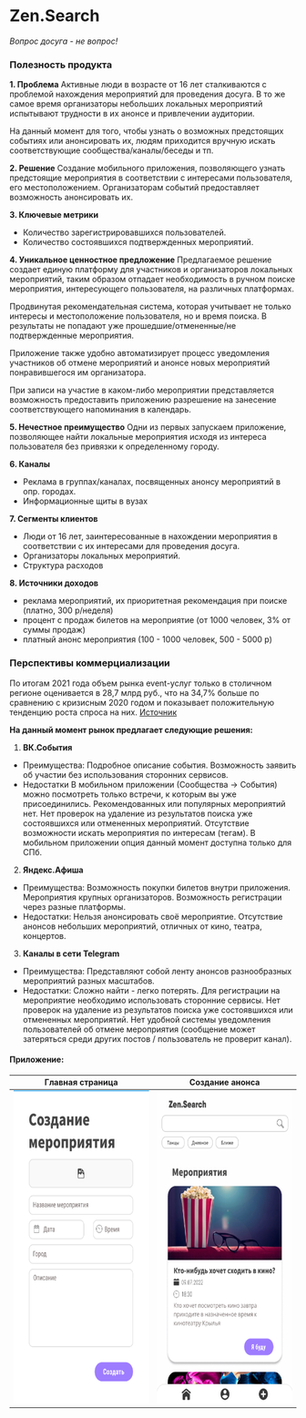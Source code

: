# Zen.Search
 _Вопрос досуга - не вопрос!_

### Полезность продукта

**1. Проблема**
Активные люди в возрасте от 16 лет сталкиваются с проблемой нахождения мероприятий для проведения досуга.
В то же самое время организаторы небольших локальных мероприятий испытывают трудности в их анонсе и привлечении аудитории.

На данный момент для того, чтобы узнать о возможных предстоящих событиях или анонсировать их, людям приходится вручную искать соответствующие сообщества/каналы/беседы и тп. 
 
**2. Решение**
Создание мобильного приложения, позволяющего узнать предстоящие мероприятия в соответствии с интересами пользователя, его местоположением. Организаторам событий предоставляет возможность анонсировать их.

**3. Ключевые метрики**
- Количество зарегистрировавшихся пользователей.
- Количество состоявшихся подтвержденных мероприятий.

**4. Уникальное ценностное предложение**
Предлагаемое решение создает единую платформу для участников и организаторов локальных мероприятий, таким образом отпадает необходимость в ручном поиске мероприятия, интересующего пользователя, на различных платформах.

Продвинутая рекомендательная система, которая учитывает не только интересы и местоположение пользователя, но и время поиска. В результаты не попадают уже прошедшие/отмененные/не подтвержденные мероприятия.

Приложение также удобно автоматизирует процесс уведомления участников об отмене мероприятий и анонсе новых мероприятий понравившегося им организатора.

При записи на участие в каком-либо мероприятии представляется возможность предоставить приложению разрешение на занесение соответствующего напоминания в календарь.

**5. Нечестное преимущество**
Одни из первых запускаем приложение, позволяющее найти локальные мероприятия исходя из интереса пользователя без привязки к определенному городу.

**6. Каналы**
- Реклама в группах/каналах, посвященных анонсу мероприятий в опр. городах.
- Информационные щиты в вузах

**7. Сегменты клиентов**
- Люди от 16 лет, заинтересованные в нахождении мероприятия в соответствии с их интересами для проведения досуга.
- Организаторы локальных мероприятий.
- Структура расходов


**8. Источники доходов**
- реклама мероприятий, их приоритетная рекомендация при поиске (платно, 300 р/неделя)
- процент с продаж билетов на мероприятие (от 1000 человек, 3% от суммы продаж)
- платный анонс мероприятия (100 - 1000 человек, 500 - 5000 р)


### Перспективы коммерциализации
По итогам 2021 года объем рынка event-услуг только в столичном регионе оценивается в 28,7 млрд руб., что на 34,7% больше по сравнению с кризисным 2020 годом и показывает положительную тенденцию роста спроса на них. 
[Источник](https://marketing.rbc.ru/articles/13515/)

**На данный момент рынок предлагает следующие решения:**
1. **ВК.События**
+ Преимущества:
Подробное описание события.
Возможность заявить об участии без использования сторонних сервисов.
+ Недостатки
В мобильном приложении (Сообщества → События) можно посмотреть только встречи, к которым вы уже присоединились. Рекомендованных или популярных мероприятий нет.
Нет проверок на удаление из результатов поиска уже состоявшихся или отмененных мероприятий.
Отсутствие возможности искать мероприятия по интересам (тегам).
В мобильном приложении опция данный момент доступна только для СПб.

2. **Яндекс.Афиша**
+ Преимущества:
Возможность покупки билетов внутри приложения.
Мероприятия крупных организаторов.
Возможность регистрации через разные платформы.
+ Недостатки:
Нельзя анонсировать своё мероприятие.
Отсутствие анонсов небольших мероприятий, отличных от кино, театра, концертов.

3. **Каналы в сети Telegram**
+ Преимущества:
Представляют собой ленту анонсов разнообразных мероприятий разных масштабов.
+ Недостатки:
Сложно найти - легко потерять.
Для регистрации на мероприятие необходимо использовать сторонние сервисы.
Нет проверок на удаление из результатов поиска уже состоявшихся или отмененных мероприятий.
Нет удобной системы уведомления пользователей об отмене мероприятия (сообщение может затеряться среди других постов / пользователь не проверит канал).

#### Приложение:
Главная страница | Создание анонса
:-------------------:|:------------:
<img src="screens/create.png" width="280" height="550"> | <img src="screens/home.png" width="280" height="550">